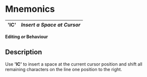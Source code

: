 # Mnemonics

**'IC'** |  **_Insert a Space at Cursor_**  
---|---  
  
**Editing _or_ Behaviour**

##  Description

Use **'IC'** to insert a space at the current cursor position and shift all remaining characters on the line one position to the right.
